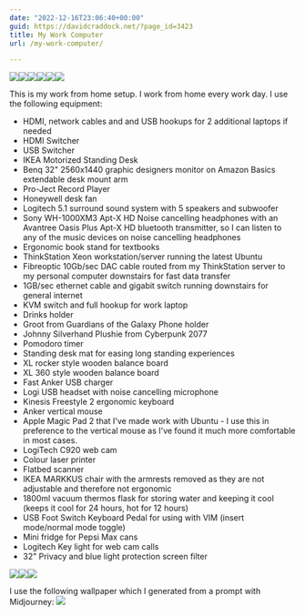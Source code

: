 ```yaml
---
date: "2022-12-16T23:06:40+00:00"
guid: https://davidcraddock.net/?page_id=3423
title: My Work Computer
url: /my-work-computer/

---
```

[![](/wp-content/uploads/2023/11/20231107_133613.jpg)](/wp-content/uploads/2023/11/20231107_133613.jpg)[![](/wp-content/uploads/2023/11/20231107_133703.jpg)](/wp-content/uploads/2023/11/20231107_133703.jpg)[![](/wp-content/uploads/2023/11/20231107_133620.jpg)](/wp-content/uploads/2023/11/20231107_133620.jpg)[![](/wp-content/uploads/2023/11/20231106_105031.jpg)](/wp-content/uploads/2023/11/20231106_105031.jpg)[![](/wp-content/uploads/2023/11/20231107_133605.jpg)](/wp-content/uploads/2023/11/20231107_133605.jpg)[![](/wp-content/uploads/2023/11/20231107_133556.jpg)](/wp-content/uploads/2023/11/20231107_133556.jpg)

This is my work from home setup. I work from home every work day. I use the following equipment:

- HDMI, network cables and and USB hookups for 2 additional laptops if needed
- HDMI Switcher
- USB Switcher
- IKEA Motorized Standing Desk
- Benq 32" 2560x1440 graphic designers monitor on Amazon Basics extendable desk mount arm
- Pro-Ject Record Player
- Honeywell desk fan
- Logitech 5.1 surround sound system with 5 speakers and subwoofer
- Sony WH-1000XM3 Apt-X HD Noise cancelling headphones with an Avantree Oasis Plus Apt-X HD bluetooth transmitter, so I can listen to any of the music devices on noise cancelling headphones
- Ergonomic book stand for textbooks
- ThinkStation Xeon workstation/server running the latest Ubuntu
- Fibreoptic 10Gb/sec DAC cable routed from my ThinkStation server to my personal computer downstairs for fast data transfer
- 1GB/sec ethernet cable and gigabit switch running downstairs for general internet
- KVM switch and full hookup for work laptop
- Drinks holder
- Groot from Guardians of the Galaxy Phone holder
- Johnny Silverhand Plushie from Cyberpunk 2077
- Pomodoro timer
- Standing desk mat for easing long standing experiences
- XL rocker style wooden balance board
- XL 360 style wooden balance board
- Fast Anker USB charger
- Logi USB headset with noise cancelling microphone
- Kinesis Freestyle 2 ergonomic keyboard
- Anker vertical mouse
- Apple Magic Pad 2 that I've made work with Ubuntu - I use this in preference to the vertical mouse as I've found it much more comfortable in most cases.
- LogiTech C920 web cam
- Colour laser printer
- Flatbed scanner
- IKEA MARKKUS chair with the armrests removed as they are not adjustable and therefore not ergonomic
- 1800ml vacuum thermos flask for storing water and keeping it cool (keeps it cool for 24 hours, hot for 12 hours)
- USB Foot Switch Keyboard Pedal for using with VIM (insert mode/normal mode toggle)
- Mini fridge for Pepsi Max cans
- Logitech Key light for web cam calls
- 32" Privacy and blue light protection screen filter

[![](/wp-content/uploads/2022/12/20221217_112627.jpg)](/wp-content/uploads/2022/12/20221217_112627.jpg)[![](/wp-content/uploads/2022/12/20221217_112620.jpg)](/wp-content/uploads/2022/12/20221217_112620.jpg)[![](/wp-content/uploads/2022/12/20221217_112635.jpg)](/wp-content/uploads/2022/12/20221217_112635.jpg)

I use the following wallpaper which I generated from a prompt with Midjourney:
[![](/wp-content/uploads/2022/12/art.jpg)](/wp-content/uploads/2022/12/art.jpg)
